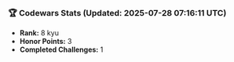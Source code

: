 ### 🏆 Codewars Stats (Updated: 2025-07-28 07:16:11 UTC)

- **Rank:** 8 kyu
- **Honor Points:** 3
- **Completed Challenges:** 1
